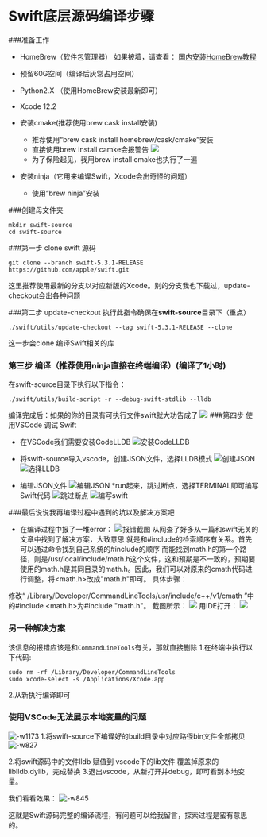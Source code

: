 # Swift底层源码编译步骤
###准备工作
* HomeBrew（软件包管理器）
    如果被墙，请查看：
    [国内安装HomeBrew教程](https://www.jianshu.com/p/4cef9a8f1a78)
* 预留60G空间（编译后灰常占用空间）

* Python2.X （使用HomeBrew安装最新即可）
* Xcode 12.2
* 安装cmake(推荐使用brew cask install安装)
    * 推荐使用“brew cask install homebrew/cask/cmake”安装
    * 直接使用brew install camke会报警告
    ![](https://cdn.jsdelivr.net/gh/alexgaosun/AGSCDN@1.01/2020/12/1208/32DBC7E3-022E-4641-AF9E-A1226B68AB05.png)
    * 为了保险起见，我用brew install cmake也执行了一遍
* 安装ninja（它用来编译Swift，Xcode会出奇怪的问题）
    * 使用“brew ninja”安装

###创建母文件夹
```
mkdir swift-source
cd swift-source
```
###第一步 clone swift 源码
```
git clone --branch swift-5.3.1-RELEASE https://github.com/apple/swift.git
```
这里推荐使用最新的分支以对应新版的Xcode。别的分支我也下载过，update-checkout会出各种问题

###第二步 update-checkout
执行此指令确保在**swift-source**目录下（重点）
```
./swift/utils/update-checkout --tag swift-5.3.1-RELEASE --clone
```
这一步会clone 编译Swift相关的库

### 第三步 编译（推荐使用ninja直接在终端编译）(编译了1小时)
在swift-source目录下执行以下指令：
```
./swift/utils/build-script -r --debug-swift-stdlib --lldb
```
编译完成后：如果的你的目录有可执行文件swift就大功告成了
![](https://cdn.jsdelivr.net/gh/alexgaosun/AGSCDN@1.02/2020/12/1208/3D6D0D56A90A9E9F4D7227DA806E9C54.jpg)
###第四步 使用VSCode 调试 Swift
* 在VSCode我们需要安装CodeLLDB
![安装CodeLLDB](https://cdn.jsdelivr.net/gh/alexgaosun/AGSCDN@1.0/2020/12/1208/608A97FF-6BCE-4FCC-A6BF-A72ED0DE7A5F.png)

* 将swift-source导入vscode，创建JSON文件，选择LLDB模式
![创建JSON](https://cdn.jsdelivr.net/gh/alexgaosun/AGSCDN@1.0/2020/12/1208/0A6E0BBD-EFF7-4504-8A83-3433ECB70F2A.png)
![选择LLDB](https://cdn.jsdelivr.net/gh/alexgaosun/AGSCDN@1.0/2020/12/1208/A723E66C-0218-4FB8-89C8-C3F1E2F1F214.png)
* 编辑JSON文件
![编辑JSON](https://cdn.jsdelivr.net/gh/alexgaosun/AGSCDN@1.0/2020/12/1208/8EECE85C-42FE-4011-9419-1E5F01EF9EE6.png)
*run起来，跳过断点，选择TERMINAL即可编写Swift代码
![跳过断点](https://cdn.jsdelivr.net/gh/alexgaosun/AGSCDN@1.0/2020/12/1208/BC82F516-B2A9-4C67-BB99-8A5D9268B583.png)
![编写swift](https://cdn.jsdelivr.net/gh/alexgaosun/AGSCDN@1.0/2020/12/1208/205B355A-8D81-4EF5-80E4-AB9355A92402.png)

###最后说说我再编译过程中遇到的坑以及解决方案吧
* 在编译过程中报了一堆error：
![报错截图](https://cdn.jsdelivr.net/gh/alexgaosun/AGSCDN@1.001/2020/12/1208/5A313B0501C07AA1B573DB7681C72ACE.jpg)
从网查了好多从一篇和swift无关的文章中找到了解决方案，大致意思
就是和#include的检索顺序有关系。首先可以通过命令找到自己系统的#include的顺序
而能找到math.h的第一个路径，则是/usr/local/include/math.h这个文件，这和预期是不一致的，预期要使用的math.h是其同目录的math.h。因此，我们可以对原来的cmath代码进行调整，将<math.h>改成"math.h"即可。
具体步骤：

修改“  /Library/Developer/CommandLineTools/usr/include/c++/v1/cmath  ”中的#include <math.h>为#include "math.h"。
截图所示：
![](https://cdn.jsdelivr.net/gh/alexgaosun/AGSCDN@1.0/2020/12/1208/DD3E71CA3A9AB9A1A1D13E166368F729.jpg)
用IDE打开：
![](https://cdn.jsdelivr.net/gh/alexgaosun/AGSCDN@1.0/2020/12/1208/48EDBD7749C6A8A5085B27E04981132B.jpg)

### 另一种解决方案
该信息的报错应该是和`CommandLineTools`有关，那就直接删除
1.在终端中执行以下代码:

```
sudo rm -rf /Library/Developer/CommandLineTools
sudo xcode-select -s /Applications/Xcode.app
```
2.从新执行编译即可

### 使用VSCode无法展示本地变量的问题
![-w1173](https://cdn.jsdelivr.net/gh/alexgaosun/AGSCDN@1.004/2020/12/1211/16076749809125.jpg)
1.将swift-source下编译好的build目录中对应路径bin文件全部拷贝
![-w827](https://cdn.jsdelivr.net/gh/alexgaosun/AGSCDN@1.004/2020/12/1211/16076755128058.jpg)

2.将swift源码中的文件lldb 赋值到 vscode下的lib文件 覆盖掉原来的liblldb.dylib，完成替换
3.退出vscode，从新打开并debug，即可看到本地变量。

我们看看效果：
![-w845](https://cdn.jsdelivr.net/gh/alexgaosun/AGSCDN@1.004/2020/12/1211/16076759104194.jpg)

这就是Swift源码完整的编译流程，有问题可以给我留言，探索过程是蛮有意思的。